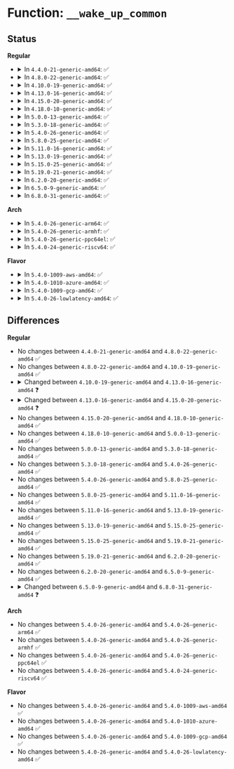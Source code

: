 # Function: <code>__wake_up_common</code>

## Status
<b>Regular</b>
<ul>
<li>
<details>
<summary>In <code>4.4.0-21-generic-amd64</code>: ✅</summary>

```c
void __wake_up_common(wait_queue_head_t * q, unsigned int mode, int nr_exclusive, int wake_flags, void * key)
```

```json
{
  "name": "__wake_up_common",
  "collision_type": "Unique Static",
  "inline_type": "No",
  "funcs": [
    {
      "addr": 18446744071579644672,
      "name": "__wake_up_common",
      "external": false,
      "loc": "kernel/sched/wait.c:65",
      "file": "kernel/sched/wait.c",
      "inline": "seen, unknown",
      "caller_inline": [],
      "caller_func": [
        "kernel/sched/wait.c:__wake_up",
        "kernel/sched/wait.c:__wake_up_locked",
        "kernel/sched/wait.c:abort_exclusive_wait",
        "kernel/sched/wait.c:__wake_up_sync_key"
      ]
    }
  ],
  "symbols": [
    {
      "addr": 18446744071579644672,
      "name": "__wake_up_common",
      "section": ".text",
      "bind": "STB_LOCAL",
      "size": 132
    }
  ]
}
```
</details>
</li>
<li>
<details>
<summary>In <code>4.8.0-22-generic-amd64</code>: ✅</summary>

```c
void __wake_up_common(wait_queue_head_t * q, unsigned int mode, int nr_exclusive, int wake_flags, void * key)
```

```json
{
  "name": "__wake_up_common",
  "collision_type": "Unique Static",
  "inline_type": "No",
  "funcs": [
    {
      "addr": 18446744071579659408,
      "name": "__wake_up_common",
      "external": false,
      "loc": "kernel/sched/wait.c:65",
      "file": "kernel/sched/wait.c",
      "inline": "seen, unknown",
      "caller_inline": [],
      "caller_func": [
        "kernel/sched/wait.c:abort_exclusive_wait",
        "kernel/sched/wait.c:__wake_up_sync_key",
        "kernel/sched/wait.c:__wake_up_locked",
        "kernel/sched/wait.c:__wake_up"
      ]
    }
  ],
  "symbols": [
    {
      "addr": 18446744071579659408,
      "name": "__wake_up_common",
      "section": ".text",
      "bind": "STB_LOCAL",
      "size": 127
    }
  ]
}
```
</details>
</li>
<li>
<details>
<summary>In <code>4.10.0-19-generic-amd64</code>: ✅</summary>

```c
void __wake_up_common(wait_queue_head_t * q, unsigned int mode, int nr_exclusive, int wake_flags, void * key)
```

```json
{
  "name": "__wake_up_common",
  "collision_type": "Unique Static",
  "inline_type": "No",
  "funcs": [
    {
      "addr": 18446744071579683952,
      "name": "__wake_up_common",
      "external": false,
      "loc": "kernel/sched/wait.c:65",
      "file": "kernel/sched/wait.c",
      "inline": "seen, unknown",
      "caller_inline": [],
      "caller_func": [
        "kernel/sched/wait.c:__wake_up_sync_key",
        "kernel/sched/wait.c:__wake_up_locked_key",
        "kernel/sched/wait.c:__wake_up_locked",
        "kernel/sched/wait.c:__wake_up"
      ]
    }
  ],
  "symbols": [
    {
      "addr": 18446744071579683952,
      "name": "__wake_up_common",
      "section": ".text",
      "bind": "STB_LOCAL",
      "size": 127
    }
  ]
}
```
</details>
</li>
<li>
<details>
<summary>In <code>4.13.0-16-generic-amd64</code>: ✅</summary>

```c
void __wake_up_common(struct wait_queue_head * wq_head, unsigned int mode, int nr_exclusive, int wake_flags, void * key)
```

```json
{
  "name": "__wake_up_common",
  "collision_type": "Unique Static",
  "inline_type": "No",
  "funcs": [
    {
      "addr": 18446744071579669808,
      "name": "__wake_up_common",
      "external": false,
      "loc": "kernel/sched/wait.c:66",
      "file": "kernel/sched/wait.c",
      "inline": "seen, unknown",
      "caller_inline": [],
      "caller_func": [
        "kernel/sched/wait.c:__wake_up_sync_key",
        "kernel/sched/wait.c:__wake_up_locked_key",
        "kernel/sched/wait.c:__wake_up_locked",
        "kernel/sched/wait.c:__wake_up"
      ]
    }
  ],
  "symbols": [
    {
      "addr": 18446744071579669808,
      "name": "__wake_up_common",
      "section": ".text",
      "bind": "STB_LOCAL",
      "size": 133
    }
  ]
}
```
</details>
</li>
<li>
<details>
<summary>In <code>4.15.0-20-generic-amd64</code>: ✅</summary>

```c
int __wake_up_common(struct wait_queue_head * wq_head, unsigned int mode, int nr_exclusive, int wake_flags, void * key, wait_queue_entry_t * bookmark)
```

```json
{
  "name": "__wake_up_common",
  "collision_type": "Unique Static",
  "inline_type": "No",
  "funcs": [
    {
      "addr": 18446744071579700256,
      "name": "__wake_up_common",
      "external": false,
      "loc": "kernel/sched/wait.c:72",
      "file": "kernel/sched/wait.c",
      "inline": "seen, unknown",
      "caller_inline": [],
      "caller_func": [
        "kernel/sched/wait.c:__wake_up_locked_key_bookmark",
        "kernel/sched/wait.c:__wake_up_locked_key",
        "kernel/sched/wait.c:__wake_up_locked",
        "kernel/sched/wait.c:__wake_up_common_lock"
      ]
    }
  ],
  "symbols": [
    {
      "addr": 18446744071579700256,
      "name": "__wake_up_common",
      "section": ".text",
      "bind": "STB_LOCAL",
      "size": 289
    }
  ]
}
```
</details>
</li>
<li>
<details>
<summary>In <code>4.18.0-10-generic-amd64</code>: ✅</summary>

```c
int __wake_up_common(struct wait_queue_head * wq_head, unsigned int mode, int nr_exclusive, int wake_flags, void * key, wait_queue_entry_t * bookmark)
```

```json
{
  "name": "__wake_up_common",
  "collision_type": "Unique Static",
  "inline_type": "No",
  "funcs": [
    {
      "addr": 18446744071579734368,
      "name": "__wake_up_common",
      "external": false,
      "loc": "kernel/sched/wait.c:65",
      "file": "kernel/sched/wait.c",
      "inline": "seen, unknown",
      "caller_inline": [],
      "caller_func": [
        "kernel/sched/wait.c:__wake_up_locked_key_bookmark",
        "kernel/sched/wait.c:__wake_up_locked_key",
        "kernel/sched/wait.c:__wake_up_locked",
        "kernel/sched/wait.c:__wake_up_common_lock"
      ]
    }
  ],
  "symbols": [
    {
      "addr": 18446744071579734368,
      "name": "__wake_up_common",
      "section": ".text",
      "bind": "STB_LOCAL",
      "size": 310
    }
  ]
}
```
</details>
</li>
<li>
<details>
<summary>In <code>5.0.0-13-generic-amd64</code>: ✅</summary>

```c
int __wake_up_common(struct wait_queue_head * wq_head, unsigned int mode, int nr_exclusive, int wake_flags, void * key, wait_queue_entry_t * bookmark)
```

```json
{
  "name": "__wake_up_common",
  "collision_type": "Unique Static",
  "inline_type": "No",
  "funcs": [
    {
      "addr": 18446744071579774048,
      "name": "__wake_up_common",
      "external": false,
      "loc": "kernel/sched/wait.c:65",
      "file": "kernel/sched/wait.c",
      "inline": "seen, unknown",
      "caller_inline": [],
      "caller_func": [
        "kernel/sched/wait.c:__wake_up_locked_key_bookmark",
        "kernel/sched/wait.c:__wake_up_locked_key",
        "kernel/sched/wait.c:__wake_up_locked",
        "kernel/sched/wait.c:__wake_up_common_lock"
      ]
    }
  ],
  "symbols": [
    {
      "addr": 18446744071579774048,
      "name": "__wake_up_common",
      "section": ".text",
      "bind": "STB_LOCAL",
      "size": 310
    }
  ]
}
```
</details>
</li>
<li>
<details>
<summary>In <code>5.3.0-18-generic-amd64</code>: ✅</summary>

```c
int __wake_up_common(struct wait_queue_head * wq_head, unsigned int mode, int nr_exclusive, int wake_flags, void * key, wait_queue_entry_t * bookmark)
```

```json
{
  "name": "__wake_up_common",
  "collision_type": "Unique Static",
  "inline_type": "No",
  "funcs": [
    {
      "addr": 18446744071579801696,
      "name": "__wake_up_common",
      "external": false,
      "loc": "kernel/sched/wait.c:66",
      "file": "kernel/sched/wait.c",
      "inline": "seen, unknown",
      "caller_inline": [],
      "caller_func": [
        "kernel/sched/wait.c:__wake_up_locked_key_bookmark",
        "kernel/sched/wait.c:__wake_up_locked_key",
        "kernel/sched/wait.c:__wake_up_locked",
        "kernel/sched/wait.c:__wake_up_common_lock"
      ]
    }
  ],
  "symbols": [
    {
      "addr": 18446744071579801696,
      "name": "__wake_up_common",
      "section": ".text",
      "bind": "STB_LOCAL",
      "size": 311
    }
  ]
}
```
</details>
</li>
<li>
<details>
<summary>In <code>5.4.0-26-generic-amd64</code>: ✅</summary>

```c
int __wake_up_common(struct wait_queue_head * wq_head, unsigned int mode, int nr_exclusive, int wake_flags, void * key, wait_queue_entry_t * bookmark)
```

```json
{
  "name": "__wake_up_common",
  "collision_type": "Unique Static",
  "inline_type": "No",
  "funcs": [
    {
      "addr": 18446744071579849264,
      "name": "__wake_up_common",
      "external": false,
      "loc": "kernel/sched/wait.c:66",
      "file": "kernel/sched/wait.c",
      "inline": "seen, unknown",
      "caller_inline": [],
      "caller_func": [
        "kernel/sched/wait.c:__wake_up_locked_key_bookmark",
        "kernel/sched/wait.c:__wake_up_locked_key",
        "kernel/sched/wait.c:__wake_up_locked",
        "kernel/sched/wait.c:__wake_up_common_lock"
      ]
    }
  ],
  "symbols": [
    {
      "addr": 18446744071579849264,
      "name": "__wake_up_common",
      "section": ".text",
      "bind": "STB_LOCAL",
      "size": 311
    }
  ]
}
```
</details>
</li>
<li>
<details>
<summary>In <code>5.8.0-25-generic-amd64</code>: ✅</summary>

```c
int __wake_up_common(struct wait_queue_head * wq_head, unsigned int mode, int nr_exclusive, int wake_flags, void * key, wait_queue_entry_t * bookmark)
```

```json
{
  "name": "__wake_up_common",
  "collision_type": "Unique Static",
  "inline_type": "No",
  "funcs": [
    {
      "addr": 18446744071579887952,
      "name": "__wake_up_common",
      "external": false,
      "loc": "kernel/sched/wait.c:66",
      "file": "kernel/sched/wait.c",
      "inline": "seen, unknown",
      "caller_inline": [],
      "caller_func": [
        "kernel/sched/wait.c:__wake_up_locked_sync_key",
        "kernel/sched/wait.c:__wake_up_locked_key_bookmark",
        "kernel/sched/wait.c:__wake_up_locked_key",
        "kernel/sched/wait.c:__wake_up_locked",
        "kernel/sched/wait.c:__wake_up_common_lock"
      ]
    }
  ],
  "symbols": [
    {
      "addr": 18446744071579887952,
      "name": "__wake_up_common",
      "section": ".text",
      "bind": "STB_LOCAL",
      "size": 311
    }
  ]
}
```
</details>
</li>
<li>
<details>
<summary>In <code>5.11.0-16-generic-amd64</code>: ✅</summary>

```c
int __wake_up_common(struct wait_queue_head * wq_head, unsigned int mode, int nr_exclusive, int wake_flags, void * key, wait_queue_entry_t * bookmark)
```

```json
{
  "name": "__wake_up_common",
  "collision_type": "Unique Static",
  "inline_type": "No",
  "funcs": [
    {
      "addr": 18446744071579882192,
      "name": "__wake_up_common",
      "external": false,
      "loc": "kernel/sched/wait.c:81",
      "file": "kernel/sched/wait.c",
      "inline": "seen, unknown",
      "caller_inline": [],
      "caller_func": [
        "kernel/sched/wait.c:__wake_up_locked_sync_key",
        "kernel/sched/wait.c:__wake_up_locked_key_bookmark",
        "kernel/sched/wait.c:__wake_up_locked_key",
        "kernel/sched/wait.c:__wake_up_locked",
        "kernel/sched/wait.c:__wake_up_common_lock"
      ]
    }
  ],
  "symbols": [
    {
      "addr": 18446744071579882192,
      "name": "__wake_up_common",
      "section": ".text",
      "bind": "STB_LOCAL",
      "size": 311
    }
  ]
}
```
</details>
</li>
<li>
<details>
<summary>In <code>5.13.0-19-generic-amd64</code>: ✅</summary>

```c
int __wake_up_common(struct wait_queue_head * wq_head, unsigned int mode, int nr_exclusive, int wake_flags, void * key, wait_queue_entry_t * bookmark)
```

```json
{
  "name": "__wake_up_common",
  "collision_type": "Unique Static",
  "inline_type": "No",
  "funcs": [
    {
      "addr": 18446744071579891344,
      "name": "__wake_up_common",
      "external": false,
      "loc": "kernel/sched/wait.c:81",
      "file": "kernel/sched/wait.c",
      "inline": "seen, unknown",
      "caller_inline": [],
      "caller_func": [
        "kernel/sched/wait.c:__wake_up_locked_sync_key",
        "kernel/sched/wait.c:__wake_up_locked_key_bookmark",
        "kernel/sched/wait.c:__wake_up_locked_key",
        "kernel/sched/wait.c:__wake_up_locked",
        "kernel/sched/wait.c:__wake_up_common_lock"
      ]
    }
  ],
  "symbols": [
    {
      "addr": 18446744071579891344,
      "name": "__wake_up_common",
      "section": ".text",
      "bind": "STB_LOCAL",
      "size": 310
    }
  ]
}
```
</details>
</li>
<li>
<details>
<summary>In <code>5.15.0-25-generic-amd64</code>: ✅</summary>

```c
int __wake_up_common(struct wait_queue_head * wq_head, unsigned int mode, int nr_exclusive, int wake_flags, void * key, wait_queue_entry_t * bookmark)
```

```json
{
  "name": "__wake_up_common",
  "collision_type": "Unique Static",
  "inline_type": "No",
  "funcs": [
    {
      "addr": 18446744071580006272,
      "name": "__wake_up_common",
      "external": false,
      "loc": "kernel/sched/wait.c:81",
      "file": "kernel/sched/wait.c",
      "inline": "seen, unknown",
      "caller_inline": [],
      "caller_func": [
        "kernel/sched/wait.c:__wake_up_locked_sync_key",
        "kernel/sched/wait.c:__wake_up_locked_key_bookmark",
        "kernel/sched/wait.c:__wake_up_locked_key",
        "kernel/sched/wait.c:__wake_up_locked",
        "kernel/sched/wait.c:__wake_up_common_lock"
      ]
    }
  ],
  "symbols": [
    {
      "addr": 18446744071580006272,
      "name": "__wake_up_common",
      "section": ".text",
      "bind": "STB_LOCAL",
      "size": 310
    }
  ]
}
```
</details>
</li>
<li>
<details>
<summary>In <code>5.19.0-21-generic-amd64</code>: ✅</summary>

```c
int __wake_up_common(struct wait_queue_head * wq_head, unsigned int mode, int nr_exclusive, int wake_flags, void * key, wait_queue_entry_t * bookmark)
```

```json
{
  "name": "__wake_up_common",
  "collision_type": "Unique Static",
  "inline_type": "No",
  "funcs": [
    {
      "addr": 18446744071580137984,
      "name": "__wake_up_common",
      "external": false,
      "loc": "kernel/sched/wait.c:80",
      "file": "kernel/sched/build_utility.c",
      "inline": "seen, unknown",
      "caller_inline": [],
      "caller_func": [
        "kernel/sched/build_utility.c:__wake_up_locked_sync_key",
        "kernel/sched/build_utility.c:__wake_up_locked_key_bookmark",
        "kernel/sched/build_utility.c:__wake_up_locked_key",
        "kernel/sched/build_utility.c:__wake_up_locked",
        "kernel/sched/build_utility.c:__wake_up_common_lock"
      ]
    }
  ],
  "symbols": [
    {
      "addr": 18446744071580137984,
      "name": "__wake_up_common",
      "section": ".text",
      "bind": "STB_LOCAL",
      "size": 322
    }
  ]
}
```
</details>
</li>
<li>
<details>
<summary>In <code>6.2.0-20-generic-amd64</code>: ✅</summary>

```c
int __wake_up_common(struct wait_queue_head * wq_head, unsigned int mode, int nr_exclusive, int wake_flags, void * key, wait_queue_entry_t * bookmark)
```

```json
{
  "name": "__wake_up_common",
  "collision_type": "Unique Static",
  "inline_type": "No",
  "funcs": [
    {
      "addr": 18446744071580312704,
      "name": "__wake_up_common",
      "external": false,
      "loc": "kernel/sched/wait.c:80",
      "file": "kernel/sched/build_utility.c",
      "inline": "seen, unknown",
      "caller_inline": [],
      "caller_func": [
        "kernel/sched/build_utility.c:__wake_up_locked_sync_key",
        "kernel/sched/build_utility.c:__wake_up_locked_key_bookmark",
        "kernel/sched/build_utility.c:__wake_up_locked_key",
        "kernel/sched/build_utility.c:__wake_up_locked",
        "kernel/sched/build_utility.c:__wake_up_common_lock"
      ]
    }
  ],
  "symbols": [
    {
      "addr": 18446744071580312704,
      "name": "__wake_up_common",
      "section": ".text",
      "bind": "STB_LOCAL",
      "size": 322
    }
  ]
}
```
</details>
</li>
<li>
<details>
<summary>In <code>6.5.0-9-generic-amd64</code>: ✅</summary>

```c
int __wake_up_common(struct wait_queue_head * wq_head, unsigned int mode, int nr_exclusive, int wake_flags, void * key, wait_queue_entry_t * bookmark)
```

```json
{
  "name": "__wake_up_common",
  "collision_type": "Unique Static",
  "inline_type": "No",
  "funcs": [
    {
      "addr": 18446744071580379376,
      "name": "__wake_up_common",
      "external": false,
      "loc": "kernel/sched/wait.c:80",
      "file": "kernel/sched/build_utility.c",
      "inline": "seen, unknown",
      "caller_inline": [],
      "caller_func": [
        "kernel/sched/build_utility.c:__wake_up_locked_sync_key",
        "kernel/sched/build_utility.c:__wake_up_locked_key_bookmark",
        "kernel/sched/build_utility.c:__wake_up_locked_key",
        "kernel/sched/build_utility.c:__wake_up_locked",
        "kernel/sched/build_utility.c:__wake_up_common_lock"
      ]
    }
  ],
  "symbols": [
    {
      "addr": 18446744071580379376,
      "name": "__wake_up_common",
      "section": ".text",
      "bind": "STB_LOCAL",
      "size": 322
    }
  ]
}
```
</details>
</li>
<li>
<details>
<summary>In <code>6.8.0-31-generic-amd64</code>: ✅</summary>

```c
int __wake_up_common(struct wait_queue_head * wq_head, unsigned int mode, int nr_exclusive, int wake_flags, void * key)
```

```json
{
  "name": "__wake_up_common",
  "collision_type": "Unique Static",
  "inline_type": "No",
  "funcs": [
    {
      "addr": 18446744071580437360,
      "name": "__wake_up_common",
      "external": false,
      "loc": "kernel/sched/wait.c:73",
      "file": "kernel/sched/build_utility.c",
      "inline": "seen, unknown",
      "caller_inline": [],
      "caller_func": [
        "kernel/sched/build_utility.c:psi_trigger_destroy",
        "kernel/sched/build_utility.c:poll_timer_fn",
        "kernel/sched/build_utility.c:update_triggers",
        "kernel/sched/build_utility.c:__wake_up_pollfree",
        "kernel/sched/build_utility.c:__wake_up_sync",
        "kernel/sched/build_utility.c:__wake_up_locked_sync_key",
        "kernel/sched/build_utility.c:__wake_up_locked_key",
        "kernel/sched/build_utility.c:__wake_up_locked",
        "kernel/sched/build_utility.c:__wake_up_on_current_cpu",
        "kernel/sched/build_utility.c:wake_up_var",
        "kernel/sched/build_utility.c:wake_up_bit"
      ]
    }
  ],
  "symbols": [
    {
      "addr": 18446744071580437360,
      "name": "__wake_up_common",
      "section": ".text",
      "bind": "STB_LOCAL",
      "size": 162
    }
  ]
}
```
</details>
</li>
</ul>
<b>Arch</b>
<ul>
<li>
<details>
<summary>In <code>5.4.0-26-generic-arm64</code>: ✅</summary>

```c
int __wake_up_common(struct wait_queue_head * wq_head, unsigned int mode, int nr_exclusive, int wake_flags, void * key, wait_queue_entry_t * bookmark)
```

```json
{
  "name": "__wake_up_common",
  "collision_type": "Unique Static",
  "inline_type": "No",
  "funcs": [
    {
      "addr": 18446603336491040336,
      "name": "__wake_up_common",
      "external": false,
      "loc": "kernel/sched/wait.c:66",
      "file": "kernel/sched/wait.c",
      "inline": "seen, unknown",
      "caller_inline": [],
      "caller_func": [
        "kernel/sched/wait.c:__wake_up_locked_key_bookmark",
        "kernel/sched/wait.c:__wake_up_locked_key",
        "kernel/sched/wait.c:__wake_up_locked",
        "kernel/sched/wait.c:__wake_up_common_lock"
      ]
    }
  ],
  "symbols": [
    {
      "addr": 18446603336491040336,
      "name": "__wake_up_common",
      "section": ".text",
      "bind": "STB_LOCAL",
      "size": 336
    }
  ]
}
```
</details>
</li>
<li>
<details>
<summary>In <code>5.4.0-26-generic-armhf</code>: ✅</summary>

```c
int __wake_up_common(struct wait_queue_head * wq_head, unsigned int mode, int nr_exclusive, int wake_flags, void * key, wait_queue_entry_t * bookmark)
```

```json
{
  "name": "__wake_up_common",
  "collision_type": "Unique Static",
  "inline_type": "No",
  "funcs": [
    {
      "addr": 3225049192,
      "name": "__wake_up_common",
      "external": false,
      "loc": "kernel/sched/wait.c:66",
      "file": "kernel/sched/wait.c",
      "inline": "seen, unknown",
      "caller_inline": [],
      "caller_func": [
        "kernel/sched/wait.c:__wake_up_locked_key_bookmark",
        "kernel/sched/wait.c:__wake_up_locked_key",
        "kernel/sched/wait.c:__wake_up_locked",
        "kernel/sched/wait.c:__wake_up_common_lock"
      ]
    }
  ],
  "symbols": [
    {
      "addr": 3225049192,
      "name": "__wake_up_common",
      "section": ".text",
      "bind": "STB_LOCAL",
      "size": 368
    }
  ]
}
```
</details>
</li>
<li>
<details>
<summary>In <code>5.4.0-26-generic-ppc64el</code>: ✅</summary>

```c
int __wake_up_common(struct wait_queue_head * wq_head, unsigned int mode, int nr_exclusive, int wake_flags, void * key, wait_queue_entry_t * bookmark)
```

```json
{
  "name": "__wake_up_common",
  "collision_type": "Unique Static",
  "inline_type": "No",
  "funcs": [
    {
      "addr": 13835058055283918784,
      "name": "__wake_up_common",
      "external": false,
      "loc": "kernel/sched/wait.c:66",
      "file": "kernel/sched/wait.c",
      "inline": "seen, unknown",
      "caller_inline": [],
      "caller_func": [
        "kernel/sched/wait.c:__wake_up_locked_key_bookmark",
        "kernel/sched/wait.c:__wake_up_locked_key",
        "kernel/sched/wait.c:__wake_up_locked",
        "kernel/sched/wait.c:__wake_up_common_lock"
      ]
    }
  ],
  "symbols": [
    {
      "addr": 13835058055283918784,
      "name": "__wake_up_common",
      "section": ".text",
      "bind": "STB_LOCAL",
      "size": 560
    }
  ]
}
```
</details>
</li>
<li>
<details>
<summary>In <code>5.4.0-24-generic-riscv64</code>: ✅</summary>

```c
int __wake_up_common(struct wait_queue_head * wq_head, unsigned int mode, int nr_exclusive, int wake_flags, void * key, wait_queue_entry_t * bookmark)
```

```json
{
  "name": "__wake_up_common",
  "collision_type": "Unique Static",
  "inline_type": "No",
  "funcs": [
    {
      "addr": 18446743936271640598,
      "name": "__wake_up_common",
      "external": false,
      "loc": "kernel/sched/wait.c:66",
      "file": "kernel/sched/wait.c",
      "inline": "seen, unknown",
      "caller_inline": [],
      "caller_func": [
        "kernel/sched/wait.c:__wake_up_locked_key_bookmark",
        "kernel/sched/wait.c:__wake_up_locked_key",
        "kernel/sched/wait.c:__wake_up_locked",
        "kernel/sched/wait.c:__wake_up_common_lock"
      ]
    }
  ],
  "symbols": [
    {
      "addr": 18446743936271640598,
      "name": "__wake_up_common",
      "section": ".text",
      "bind": "STB_LOCAL",
      "size": 266
    }
  ]
}
```
</details>
</li>
</ul>
<b>Flavor</b>
<ul>
<li>
<details>
<summary>In <code>5.4.0-1009-aws-amd64</code>: ✅</summary>

```c
int __wake_up_common(struct wait_queue_head * wq_head, unsigned int mode, int nr_exclusive, int wake_flags, void * key, wait_queue_entry_t * bookmark)
```

```json
{
  "name": "__wake_up_common",
  "collision_type": "Unique Static",
  "inline_type": "No",
  "funcs": [
    {
      "addr": 18446744071579821616,
      "name": "__wake_up_common",
      "external": false,
      "loc": "kernel/sched/wait.c:66",
      "file": "kernel/sched/wait.c",
      "inline": "seen, unknown",
      "caller_inline": [],
      "caller_func": [
        "kernel/sched/wait.c:__wake_up_locked_key_bookmark",
        "kernel/sched/wait.c:__wake_up_locked_key",
        "kernel/sched/wait.c:__wake_up_locked",
        "kernel/sched/wait.c:__wake_up_common_lock"
      ]
    }
  ],
  "symbols": [
    {
      "addr": 18446744071579821616,
      "name": "__wake_up_common",
      "section": ".text",
      "bind": "STB_LOCAL",
      "size": 311
    }
  ]
}
```
</details>
</li>
<li>
<details>
<summary>In <code>5.4.0-1010-azure-amd64</code>: ✅</summary>

```c
int __wake_up_common(struct wait_queue_head * wq_head, unsigned int mode, int nr_exclusive, int wake_flags, void * key, wait_queue_entry_t * bookmark)
```

```json
{
  "name": "__wake_up_common",
  "collision_type": "Unique Static",
  "inline_type": "No",
  "funcs": [
    {
      "addr": 18446744071579756224,
      "name": "__wake_up_common",
      "external": false,
      "loc": "kernel/sched/wait.c:66",
      "file": "kernel/sched/wait.c",
      "inline": "seen, unknown",
      "caller_inline": [],
      "caller_func": [
        "kernel/sched/wait.c:__wake_up_locked_key_bookmark",
        "kernel/sched/wait.c:__wake_up_locked_key",
        "kernel/sched/wait.c:__wake_up_locked",
        "kernel/sched/wait.c:__wake_up_common_lock"
      ]
    }
  ],
  "symbols": [
    {
      "addr": 18446744071579756224,
      "name": "__wake_up_common",
      "section": ".text",
      "bind": "STB_LOCAL",
      "size": 311
    }
  ]
}
```
</details>
</li>
<li>
<details>
<summary>In <code>5.4.0-1009-gcp-amd64</code>: ✅</summary>

```c
int __wake_up_common(struct wait_queue_head * wq_head, unsigned int mode, int nr_exclusive, int wake_flags, void * key, wait_queue_entry_t * bookmark)
```

```json
{
  "name": "__wake_up_common",
  "collision_type": "Unique Static",
  "inline_type": "No",
  "funcs": [
    {
      "addr": 18446744071579809632,
      "name": "__wake_up_common",
      "external": false,
      "loc": "kernel/sched/wait.c:66",
      "file": "kernel/sched/wait.c",
      "inline": "seen, unknown",
      "caller_inline": [],
      "caller_func": [
        "kernel/sched/wait.c:__wake_up_locked_key_bookmark",
        "kernel/sched/wait.c:__wake_up_locked_key",
        "kernel/sched/wait.c:__wake_up_locked",
        "kernel/sched/wait.c:__wake_up_common_lock"
      ]
    }
  ],
  "symbols": [
    {
      "addr": 18446744071579809632,
      "name": "__wake_up_common",
      "section": ".text",
      "bind": "STB_LOCAL",
      "size": 311
    }
  ]
}
```
</details>
</li>
<li>
<details>
<summary>In <code>5.4.0-26-lowlatency-amd64</code>: ✅</summary>

```c
int __wake_up_common(struct wait_queue_head * wq_head, unsigned int mode, int nr_exclusive, int wake_flags, void * key, wait_queue_entry_t * bookmark)
```

```json
{
  "name": "__wake_up_common",
  "collision_type": "Unique Static",
  "inline_type": "No",
  "funcs": [
    {
      "addr": 18446744071579854784,
      "name": "__wake_up_common",
      "external": false,
      "loc": "kernel/sched/wait.c:66",
      "file": "kernel/sched/wait.c",
      "inline": "seen, unknown",
      "caller_inline": [],
      "caller_func": [
        "kernel/sched/wait.c:__wake_up_locked_key_bookmark",
        "kernel/sched/wait.c:__wake_up_locked_key",
        "kernel/sched/wait.c:__wake_up_locked",
        "kernel/sched/wait.c:__wake_up_common_lock"
      ]
    }
  ],
  "symbols": [
    {
      "addr": 18446744071579854784,
      "name": "__wake_up_common",
      "section": ".text",
      "bind": "STB_LOCAL",
      "size": 311
    }
  ]
}
```
</details>
</li>
</ul>

## Differences
<b>Regular</b>
<ul>
<li>
No changes between <code>4.4.0-21-generic-amd64</code> and <code>4.8.0-22-generic-amd64</code> ✅
</li>
<li>
No changes between <code>4.8.0-22-generic-amd64</code> and <code>4.10.0-19-generic-amd64</code> ✅
</li>
<li>
<details>
<summary>Changed between <code>4.10.0-19-generic-amd64</code> and <code>4.13.0-16-generic-amd64</code> ❓</summary>
<ul>
<li>
<b>Param added. </b>
<code>struct wait_queue_head * wq_head</code>
</li>
<li>
<b>Param removed. </b>
<code>wait_queue_head_t * q</code>
</li>
</ul>
</details>
</li>
<li>
<details>
<summary>Changed between <code>4.13.0-16-generic-amd64</code> and <code>4.15.0-20-generic-amd64</code> ❓</summary>
<ul>
<li>
<b>Param added. </b>
<code>wait_queue_entry_t * bookmark</code>
</li>
<li>
<b>Return type changed. </b>
<code>void</code> ➡️ <code>int</code>
</li>
</ul>
</details>
</li>
<li>
No changes between <code>4.15.0-20-generic-amd64</code> and <code>4.18.0-10-generic-amd64</code> ✅
</li>
<li>
No changes between <code>4.18.0-10-generic-amd64</code> and <code>5.0.0-13-generic-amd64</code> ✅
</li>
<li>
No changes between <code>5.0.0-13-generic-amd64</code> and <code>5.3.0-18-generic-amd64</code> ✅
</li>
<li>
No changes between <code>5.3.0-18-generic-amd64</code> and <code>5.4.0-26-generic-amd64</code> ✅
</li>
<li>
No changes between <code>5.4.0-26-generic-amd64</code> and <code>5.8.0-25-generic-amd64</code> ✅
</li>
<li>
No changes between <code>5.8.0-25-generic-amd64</code> and <code>5.11.0-16-generic-amd64</code> ✅
</li>
<li>
No changes between <code>5.11.0-16-generic-amd64</code> and <code>5.13.0-19-generic-amd64</code> ✅
</li>
<li>
No changes between <code>5.13.0-19-generic-amd64</code> and <code>5.15.0-25-generic-amd64</code> ✅
</li>
<li>
No changes between <code>5.15.0-25-generic-amd64</code> and <code>5.19.0-21-generic-amd64</code> ✅
</li>
<li>
No changes between <code>5.19.0-21-generic-amd64</code> and <code>6.2.0-20-generic-amd64</code> ✅
</li>
<li>
No changes between <code>6.2.0-20-generic-amd64</code> and <code>6.5.0-9-generic-amd64</code> ✅
</li>
<li>
<details>
<summary>Changed between <code>6.5.0-9-generic-amd64</code> and <code>6.8.0-31-generic-amd64</code> ❓</summary>
<ul>
<li>
<b>Param removed. </b>
<code>wait_queue_entry_t * bookmark</code>
</li>
</ul>
</details>
</li>
</ul>
<b>Arch</b>
<ul>
<li>
No changes between <code>5.4.0-26-generic-amd64</code> and <code>5.4.0-26-generic-arm64</code> ✅
</li>
<li>
No changes between <code>5.4.0-26-generic-amd64</code> and <code>5.4.0-26-generic-armhf</code> ✅
</li>
<li>
No changes between <code>5.4.0-26-generic-amd64</code> and <code>5.4.0-26-generic-ppc64el</code> ✅
</li>
<li>
No changes between <code>5.4.0-26-generic-amd64</code> and <code>5.4.0-24-generic-riscv64</code> ✅
</li>
</ul>
<b>Flavor</b>
<ul>
<li>
No changes between <code>5.4.0-26-generic-amd64</code> and <code>5.4.0-1009-aws-amd64</code> ✅
</li>
<li>
No changes between <code>5.4.0-26-generic-amd64</code> and <code>5.4.0-1010-azure-amd64</code> ✅
</li>
<li>
No changes between <code>5.4.0-26-generic-amd64</code> and <code>5.4.0-1009-gcp-amd64</code> ✅
</li>
<li>
No changes between <code>5.4.0-26-generic-amd64</code> and <code>5.4.0-26-lowlatency-amd64</code> ✅
</li>
</ul>
